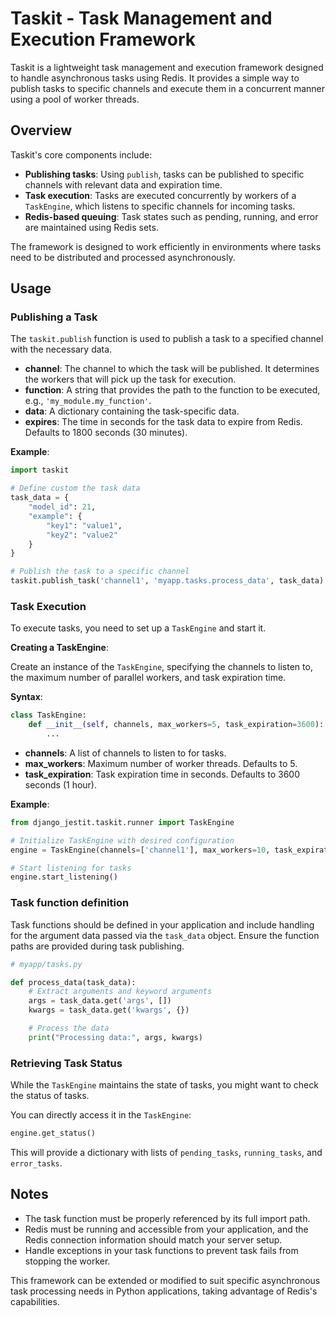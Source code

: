 # Taskit - Task Management and Execution Framework

Taskit is a lightweight task management and execution framework designed to handle asynchronous tasks using Redis. It provides a simple way to publish tasks to specific channels and execute them in a concurrent manner using a pool of worker threads.

## Overview

Taskit's core components include:

- **Publishing tasks**: Using `publish`, tasks can be published to specific channels with relevant data and expiration time.
- **Task execution**: Tasks are executed concurrently by workers of a `TaskEngine`, which listens to specific channels for incoming tasks.
- **Redis-based queuing**: Task states such as pending, running, and error are maintained using Redis sets.

The framework is designed to work efficiently in environments where tasks need to be distributed and processed asynchronously.

## Usage

### Publishing a Task

The `taskit.publish` function is used to publish a task to a specified channel with the necessary data.

- **channel**: The channel to which the task will be published. It determines the workers that will pick up the task for execution.
- **function**: A string that provides the path to the function to be executed, e.g., `'my_module.my_function'`.
- **data**: A dictionary containing the task-specific data.
- **expires**: The time in seconds for the task data to expire from Redis. Defaults to 1800 seconds (30 minutes).

**Example**:

```python
import taskit

# Define custom the task data
task_data = {
    "model_id": 21,
    "example": {
        "key1": "value1",
        "key2": "value2"
    }
}

# Publish the task to a specific channel
taskit.publish_task('channel1', 'myapp.tasks.process_data', task_data)
```

### Task Execution

To execute tasks, you need to set up a `TaskEngine` and start it.

**Creating a TaskEngine**:

Create an instance of the `TaskEngine`, specifying the channels to listen to, the maximum number of parallel workers, and task expiration time.

**Syntax**:

```python
class TaskEngine:
    def __init__(self, channels, max_workers=5, task_expiration=3600):
        ...
```

- **channels**: A list of channels to listen to for tasks.
- **max_workers**: Maximum number of worker threads. Defaults to 5.
- **task_expiration**: Task expiration time in seconds. Defaults to 3600 seconds (1 hour).

**Example**:

```python
from django_jestit.taskit.runner import TaskEngine

# Initialize TaskEngine with desired configuration
engine = TaskEngine(channels=['channel1'], max_workers=10, task_expiration=3600)

# Start listening for tasks
engine.start_listening()
```

### Task function definition

Task functions should be defined in your application and include handling for the argument data passed via the `task_data` object. Ensure the function paths are provided during task publishing.

```python
# myapp/tasks.py

def process_data(task_data):
    # Extract arguments and keyword arguments
    args = task_data.get('args', [])
    kwargs = task_data.get('kwargs', {})

    # Process the data
    print("Processing data:", args, kwargs)
```

### Retrieving Task Status

While the `TaskEngine` maintains the state of tasks, you might want to check the status of tasks.

You can directly access it in the `TaskEngine`:

```python
engine.get_status()
```

This will provide a dictionary with lists of `pending_tasks`, `running_tasks`, and `error_tasks`.

## Notes

- The task function must be properly referenced by its full import path.
- Redis must be running and accessible from your application, and the Redis connection information should match your server setup.
- Handle exceptions in your task functions to prevent task fails from stopping the worker.

This framework can be extended or modified to suit specific asynchronous task processing needs in Python applications, taking advantage of Redis's capabilities.
